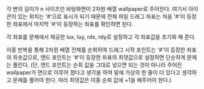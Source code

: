 각 변의 길이가 n 사이즈인 바탕화면이 2차원 배열 wallpaper로 주어진다. 여기서 아이콘이 있는 위치는 '#'으로 표시가 되기 때문에 전체 파일 드래그 좌표는 처음 '#'이 등장한 좌표에서 마지막 '#'이 등장하는 좌표를 확인하면 된다.

각 좌표를 문제에서 제공한 lux, luy, rdx, rdy로 설정하고 각 좌표값을 초기화 해 준다.

이중 반복을 통해 2차원 배열 전체를 순회하여 드래그 시작 포인트는 '#'이 등장한 좌표의 최솟값으로, 엔드 포인트는 '#'이 등장한 좌표의 최댓값으로 설정하면 단순하게 문제는 풀린다.
(단, 엔드 포인트는 순회 값을 그대로 넣으면 되는 것이 아니라 주어진 wallpaper가 면으로 이루어 졌다고 생각을 하여 밑에 가상의 한 줄이 더 있다고 생각하고 문제를 풀어야 한다. 따라 최댓값은 이중 순회 값에 +1을 해주어야 한다.)
